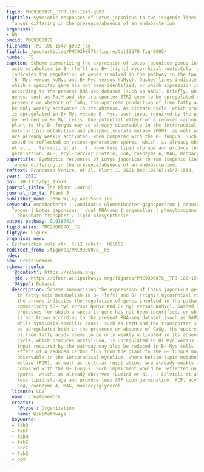 ```yaml
---
figid: PMC9300078__TPJ-108-1547-g002
figtitle: Symbiotic responses of Lotus japonicus to two isogenic lines of a mycorrhizal
  fungus differing in the presence/absence of an endobacterium
organisms:
- NA
pmcid: PMC9300078
filename: TPJ-108-1547-g002.jpg
figlink: /pmc/articles/PMC9300078/figure/tpj15578-fig-0005/
number: F5
caption: Scheme summarizing the expression of Lotus japonicus genes involved in fatty
  acid metabolism in B– (left) and B+ (right) mycorrhizal roots.Color of the arrows
  indicates the regulation of genes involved in the pathway in the two comparisons
  (B− Myc versus NoMyc and B+ Myc versus NoMyc). Dashed lines indicate processes for
  which a specific gene has not been identified, or which expression is not known
  according to the present RNA‐seq dataset (such as RAM2). Briefly, while symbiosis‐specific
  genes, such as FatM and the transporter STR2 seem to be upregulated both in the
  presence or absence of CaGg, the upstream production of free fatty acids seems to
  be only weakly activated in its absence. As citrate cycle, which produces acetyl‐CoA,
  is upregulated in B+ Myc versus B− Myc, such input required by the pathway may also
  be reduced in B− Myc cells. One potential effect of a reduced carbon flux from the
  plant to the B– fungus may be already observable in the intraradical mycelium, where
  betain‐lipid metabolism and phosphoglycerate mutase (PGM), as well as cellular respiration,
  are already weakly activated, when compared with the B+ fungus. Such impairment
  would be reflected on second‐generation spores, which, as already observed (Lumini
  et al., ; Salvioli et al., ), have less lipid storage and produce less ATP upon
  germination. ACP, acyl‐carrier protein; CoA, coenzyme A; MAG, monoacylglycerol.
papertitle: Symbiotic responses of Lotus japonicus to two isogenic lines of a mycorrhizal
  fungus differing in the presence/absence of an endobacterium.
reftext: Francesco Venice, et al. Plant J. 2021 Dec;108(6):1547-1564.
year: '2021'
doi: 10.1111/tpj.15578
journal_title: The Plant Journal
journal_nlm_ta: Plant J
publisher_name: John Wiley and Sons Inc.
keywords: endobacteria | Candidatus Glomeribacter gigasporarum | arbuscular mycorrhizal
  fungus | Lotus japonicus | dual RNA‐seq | organelles | phenylpropanoid metabolism
  | phosphate transport / lipid biosysnthesis
automl_pathway: 0.9387414
figid_alias: PMC9300078__F5
figtype: Figure
organisms_ner:
- Escherichia coli str. K-12 substr. MG1655
redirect_from: /figures/PMC9300078__F5
ndex: ''
seo: CreativeWork
schema-jsonld:
  '@context': https://schema.org/
  '@id': https://pfocr.wikipathways.org/figures/PMC9300078__TPJ-108-1547-g002.html
  '@type': Dataset
  description: Scheme summarizing the expression of Lotus japonicus genes involved
    in fatty acid metabolism in B– (left) and B+ (right) mycorrhizal roots.Color of
    the arrows indicates the regulation of genes involved in the pathway in the two
    comparisons (B− Myc versus NoMyc and B+ Myc versus NoMyc). Dashed lines indicate
    processes for which a specific gene has not been identified, or which expression
    is not known according to the present RNA‐seq dataset (such as RAM2). Briefly,
    while symbiosis‐specific genes, such as FatM and the transporter STR2 seem to
    be upregulated both in the presence or absence of CaGg, the upstream production
    of free fatty acids seems to be only weakly activated in its absence. As citrate
    cycle, which produces acetyl‐CoA, is upregulated in B+ Myc versus B− Myc, such
    input required by the pathway may also be reduced in B− Myc cells. One potential
    effect of a reduced carbon flux from the plant to the B– fungus may be already
    observable in the intraradical mycelium, where betain‐lipid metabolism and phosphoglycerate
    mutase (PGM), as well as cellular respiration, are already weakly activated, when
    compared with the B+ fungus. Such impairment would be reflected on second‐generation
    spores, which, as already observed (Lumini et al., ; Salvioli et al., ), have
    less lipid storage and produce less ATP upon germination. ACP, acyl‐carrier protein;
    CoA, coenzyme A; MAG, monoacylglycerol.
  license: CC0
  name: CreativeWork
  creator:
    '@type': Organization
    name: WikiPathways
  keywords:
  - fabD
  - fabF
  - fabH
  - fabG
  - accC
  - fabZ
  - pgm
---
```

